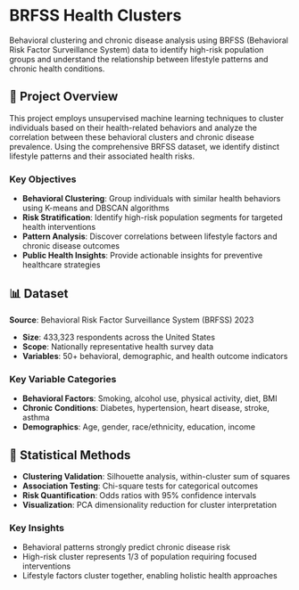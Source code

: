 # BRFSS Health Clusters

Behavioral clustering and chronic disease analysis using BRFSS (Behavioral Risk Factor Surveillance System) data to identify high-risk population groups and understand the relationship between lifestyle patterns and chronic health conditions.

## 🎯 Project Overview

This project employs unsupervised machine learning techniques to cluster individuals based on their health-related behaviors and analyze the correlation between these behavioral clusters and chronic disease prevalence. Using the comprehensive BRFSS dataset, we identify distinct lifestyle patterns and their associated health risks.

### Key Objectives
- **Behavioral Clustering**: Group individuals with similar health behaviors using K-means and DBSCAN algorithms
- **Risk Stratification**: Identify high-risk population segments for targeted health interventions
- **Pattern Analysis**: Discover correlations between lifestyle factors and chronic disease outcomes
- **Public Health Insights**: Provide actionable insights for preventive healthcare strategies

## 📊 Dataset

**Source**: Behavioral Risk Factor Surveillance System (BRFSS) 2023
- **Size**: 433,323 respondents across the United States
- **Scope**: Nationally representative health survey data
- **Variables**: 50+ behavioral, demographic, and health outcome indicators

### Key Variable Categories
- **Behavioral Factors**: Smoking, alcohol use, physical activity, diet, BMI
- **Chronic Conditions**: Diabetes, hypertension, heart disease, stroke, asthma
- **Demographics**: Age, gender, race/ethnicity, education, income

## 🔬 Statistical Methods

- **Clustering Validation**: Silhouette analysis, within-cluster sum of squares
- **Association Testing**: Chi-square tests for categorical outcomes
- **Risk Quantification**: Odds ratios with 95% confidence intervals
- **Visualization**: PCA dimensionality reduction for cluster interpretation

### Key Insights
- Behavioral patterns strongly predict chronic disease risk
- High-risk cluster represents 1/3 of population requiring focused interventions
- Lifestyle factors cluster together, enabling holistic health approaches

